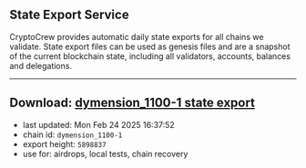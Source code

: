 ## State Export Service
CryptoCrew provides automatic daily state exports for all chains we validate. State export files can be used as genesis files and are a snapshot of the current blockchain state, including all validators, accounts, balances and delegations.

---
**Download: [dymension_1100-1 state export](https://dl-eu2.ccvalidators.com/SERVICE/dymension/dymension_1100-1_export_5898837.json)**
---

- last updated: Mon Feb 24 2025 16:37:52
- chain id: `dymension_1100-1`
- export height: `5898837`
- use for: airdrops, local tests, chain recovery
